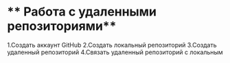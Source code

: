# ** Работа с удаленными репозиториями**
1.Создать аккаунт GitHub
2.Cоздать локальный репозиторий
3.Создать удаленный репозиторий
4.Связать удаленный репозиторий с локальным
